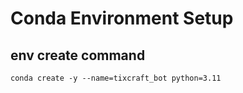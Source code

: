 # Conda Environment Setup

## env create command

```shell
conda create -y --name=tixcraft_bot python=3.11
```